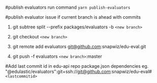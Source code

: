 #publish evaluators
run command `yarn publish-evaluators`

#publish evaluator issue if current branch is ahead with commits

1.  git subtree split --prefix packages/evaluators -b `<new branch>`

2.  git checkout `<new branch>`

3.  git remote add evaluators git@github.com:snapwiz/edu-eval.git

4.  git push -f evaluators `<new branch>`:master

#Add last commit id in edu-api repo package.json dependencies
eg.
"@edulastic/evaluators":git+ssh://git@github.com:snapwiz/edu-eval#`<lastcommitid>`

